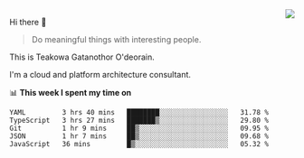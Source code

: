 <img align="right" src="https://github-readme-stats.vercel.app/api?username=Teakowa&show_icons=true&icon_color=2f80ed&text_color=718096&bg_color=ffffff&hide_title=true" />

Hi there 👋

> Do meaningful things with interesting people.

This is Teakowa Gatanothor O'deorain.

I'm a cloud and platform architecture consultant.

📊 **This week I spent my time on**
<!--START_SECTION:waka-->
```text
YAML         3 hrs 40 mins   ████████░░░░░░░░░░░░░░░░░   31.78 % 
TypeScript   3 hrs 27 mins   ███████▒░░░░░░░░░░░░░░░░░   29.80 % 
Git          1 hr 9 mins     ██▒░░░░░░░░░░░░░░░░░░░░░░   09.95 % 
JSON         1 hr 7 mins     ██▒░░░░░░░░░░░░░░░░░░░░░░   09.68 % 
JavaScript   36 mins         █▒░░░░░░░░░░░░░░░░░░░░░░░   05.32 % 
```
<!--END_SECTION:waka-->
